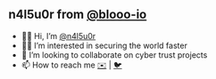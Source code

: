 ## n4l5u0r from [@blooo-io](https://github.com/blooo-io)

 - 🙋‍♂️ Hi, I’m [@n4l5u0r](https://github.com/n4l5u0r)
 - 👨‍💻 I’m interested in securing the world faster
 - 🤝 I’m looking to collaborate on cyber trust projects
 - 📫 How to reach me [✉️](mailto:59141606+n4l5u0r@users.noreply.github.com) | [🐦](https://twitter.com/rouslanvonjen)

